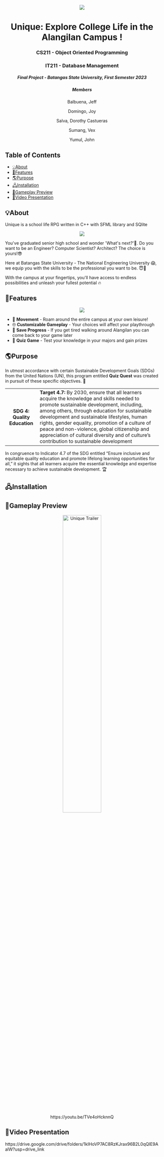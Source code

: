 <p align="center"> 
    <img src="https://github.com/John-Yumul/Quiz-Quest/assets/120115162/cf396b5f-d724-45b2-bd6c-b6ab6941bd3a">
</p>


<h1 align="center"> Unique: Explore College Life in the Alangilan Campus !</h1>
<h3 align="center"> CS211 - Object Oriented Programming </h3>
<h3 align="center"> IT211 - Database Management </h3>
<h5 align="center"> Final Project - Batangas State University, First Semester 2023 </h3>

<h5 align="center"> Members </h3>
<p align="center">Balbuena, Jeff  </p>
<p align="center">Domingo, Joy </p>
<p align="center">Salva, Dorothy Castueras</p>
<p align="center">Sumang, Vex</p>
<p align="center">Yumul, John</p>

## Table of Contents	
- [💡About](#--about)
- [🚀Features](#--features)
- [🌎Purpose](#--purpose)
- [🖧Installation](#--how-to-install)
- [🤯Gameplay Preview](#--gameplay-preview)
- [🎥Video Presentation](#--video-presentation)


### <a name="--about"></a>	
 ## 💡About
 <p> Unique is a school life RPG written in C++ with SFML library and SQlite </p>

<p align="center"> 
    <img src="https://github.com/John-Yumul/Quiz-Quest/assets/120115162/3932f4a0-a3f4-48b3-a4eb-3529bdfeac8b">
</p>

<p> You've graduated senior high school and wonder 'What's next?'🤔. Do you want to be an Engineer? Computer Scientist? Architect? The choice is yours!😎 </p>
<p> Here at Batangas State University - The National Engineering University 😱, we equip you with the skills to be the professional you want to be. 😇🤗</p>
<p> With the campus at your fingertips, you'll have access to endless possibilities and unleash your fullest potential 🔥</p>

<a name="--purpose"></a>	

### <a name="--features"></a>	
## 🚀Features 
<p align="center">
<p align="center"> 
    <img src="https://github.com/John-Yumul/Quiz-Quest/assets/120115162/24468a84-9f3b-4be7-be3a-c052a17b3ca1">
</p>

<ul>
	<li>🏦 <b>Movement</b> - Roam around the entire campus at your own leisure!</li>
	<li>🤓 <b>Customizable Gameplay</b> - Your choices will affect your playthrough</li>
	<li>🤖 <b>Save Progress</b> - If you get tired walking around Alangilan you can come back to your game later</li>
	<li>🧓 <b>Quiz Game</b> - Test your knowledge in your majors and gain prizes</li>
	
</ul>

### <a name="--purpose"></a>	
## 🌎Purpose
<p> In utmost accordance with certain Sustainable Development Goals (SDGs) from the United Nations (UN), this program entitled <strong>Quiz Quest</strong> was created in pursuit of these specific objectives. 📝</p> 

<table>
	<tr>
		<th>SDG 4: Quality Education</th>
		<td><strong>Target 4.7:</strong> By 2030, ensure that all learners acquire the knowledge and skills needed to promote sustainable development, including, among others, through education for sustainable development and sustainable lifestyles, human rights, gender equality, promotion of a culture of peace and non-violence, global citizenship and appreciation of cultural diversity and of culture’s contribution to sustainable development</td>
	</tr>
</table>
<p> In congruence to Indicator 4.7 of the SDG entitled “Ensure inclusive and equitable quality education and promote lifelong learning opportunities for all,” it sights that all learners acquire the essential knowledge and expertise necessary to achieve sustainable development. 🏆</p>




 ### <a name="--how-to-install"></a>	
## 🖧Installation


### <a name="--gameplay-preview"></a>	
 ## 🤯Gameplay Preview
<p align="center">
<a href="https://youtu.be/TVe4oHcknnQ"><img src="https://github.com/John-Yumul/Quiz-Quest/assets/120115162/1f816b0f-6a28-451a-97d1-735275b30025" alt="Unique Trailer" style="width:50%;height:50%;"></a>
	<p align="center"> 
   https://youtu.be/TVe4oHcknnQ
</p>

</p>
 
 ### <a name="--video-presentation"></a>	
## 🎥Video Presentation

<p> https://drive.google.com/drive/folders/1kIHoVP7AC8RzKJrax96B2L0qQIE9AalW?usp=drive_link </p>




